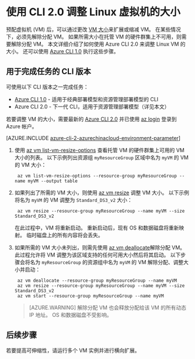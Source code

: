 <properties
    pageTitle="如何使用 Azure CLI 2.0 调整 Linux VM 的大小 | Azure"
    description="如何通过更改 VM 大小来增加或减少 Linux 虚拟机。"
    services="virtual-machines-linux"
    documentationcenter="na"
    author="mikewasson"
    manager="timlt"
    editor=""
    tags=""
    translationtype="Human Translation" />
<tags
    ms.assetid="e163f878-b919-45c5-9f5a-75a64f3b14a0"
    ms.service="virtual-machines-linux"
    ms.devlang="na"
    ms.topic="article"
    ms.tgt_pltfrm="na"
    ms.workload="infrastructure-services"
    ms.date="02/10/2017"
    wacn.date="04/24/2017"
    ms.author="mwasson"
    ms.custom="H1Hack27Feb2017"
    ms.sourcegitcommit="a114d832e9c5320e9a109c9020fcaa2f2fdd43a9"
    ms.openlocfilehash="99351e9e2e4cd692a0becacc61bab22bbdfb92b3"
    ms.lasthandoff="04/14/2017" />

# <a name="resize-a-linux-virtual-machine-using-cli-20"></a>使用 CLI 2.0 调整 Linux 虚拟机的大小

预配虚拟机 (VM) 后，可以通过更改 [VM 大小][vm-sizes]来扩展或缩减 VM。 在某些情况下，必须先解除分配 VM。 如果所需大小在托管 VM 的硬件群集上不可用，则需要解除分配 VM。 本文详细介绍了如何使用 Azure CLI 2.0 来调整 Linux VM 的大小。 还可以使用 [Azure CLI 1.0](/documentation/articles/virtual-machines-linux-change-vm-size-nodejs/) 执行这些步骤。

## <a name="cli-versions-to-complete-the-task"></a>用于完成任务的 CLI 版本
可使用以下 CLI 版本之一完成任务：

- [Azure CLI 1.0](/documentation/articles/virtual-machines-linux-change-vm-size-nodejs/) - 适用于经典部署模型和资源管理部署模型的 CLI
- Azure CLI 2.0 - 下一代 CLI，适用于资源管理部署模型（详见本文）

若要调整 VM 的大小，需要最新的 [Azure CLI 2.0](https://docs.microsoft.com/zh-cn/cli/azure/install-az-cli2) 并已使用 [az login](https://docs.microsoft.com/zh-cn/cli/azure/#login) 登录到 Azure 帐户。

[AZURE.INCLUDE [azure-cli-2-azurechinacloud-environment-parameter](../../includes/azure-cli-2-azurechinacloud-environment-parameter.md)]

1. 使用 [az vm list-vm-resize-options](https://docs.microsoft.com/zh-cn/cli/azure/vm#list-vm-resize-options) 查看托管 VM 的硬件群集上可用的 VM 大小的列表。 以下示例列出资源组 `myResourceGroup` 区域中名为 `myVM` 的 VM 的 VM 大小：

        az vm list-vm-resize-options --resource-group myResourceGroup --name myVM --output table

2. 如果列出了所需的 VM 大小，则使用 [az vm resize](https://docs.microsoft.com/zh-cn/cli/azure/vm#resize) 调整 VM 大小。 以下示例将名为 `myVM` 的 VM 调整为 `Standard_DS3_v2` 大小：

        az vm resize --resource-group myResourceGroup --name myVM --size Standard_DS3_v2

    在此过程中，VM 将重新启动。 重新启动后，现有 OS 和数据磁盘将重新映射。 临时磁盘上的所有内容将会丢失。

3. 如果所需的 VM 大小未列出，则需先使用 [az vm deallocate](https://docs.microsoft.com/zh-cn/cli/azure/vm#deallocate)解除分配 VM。 此过程允许将 VM 调整为该区域支持的任何可用大小然后将其启动。 以下步骤会将名为 `myResourceGroup` 的资源组中名为 `myVM` 的 VM 解除分配、调整大小并启动：

        az vm deallocate --resource-group myResourceGroup --name myVM
        az vm resize --resource-group myResourceGroup --name myVM --size Standard_DS3_v2
        az vm start --resource-group myResourceGroup --name myVM

    > [AZURE.WARNING]
    > 解除分配 VM 也会释放分配给该 VM 的所有动态 IP 地址。 OS 和数据磁盘不受影响。

## <a name="next-steps"></a>后续步骤
若要提高可伸缩性，请运行多个 VM 实例并进行横向扩展。

<!-- links -->
[boot-diagnostics]: https://azure.microsoft.com/zh-cn/blog/boot-diagnostics-for-virtual-machines-v2/
[vm-sizes]: /documentation/articles/virtual-machines-linux-sizes/
<!--Update_Description: wording update-->